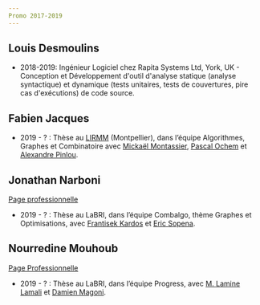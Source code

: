 ```yaml
---
Promo 2017-2019
---
```


## Louis Desmoulins

* 2018-2019: Ingénieur Logiciel chez Rapita Systems Ltd, York, UK - Conception et Développement d'outil d'analyse statique (analyse syntactique) et dynamique (tests unitaires, tests de couvertures, pire cas d'exécutions) de code source.

## Fabien Jacques

* 2019 - ? : Thèse au [LIRMM](http://www.lirmm.fr/) (Montpellier), dans l’équipe Algorithmes, Graphes et Combinatoire avec [Mickaël Montassier](http://www.lirmm.fr/~montassier/), [Pascal Ochem](http://www.lirmm.fr/~ochem/) et [Alexandre Pinlou](http://www.lirmm.fr/~pinlou/).

## Jonathan Narboni

[Page professionnelle](https://www.labri.fr/perso/jnarboni/)
* 2019 - ? : Thèse au LaBRI, dans l’équipe Combalgo, thème Graphes et Optimisations, avec [Frantisek Kardos](https://www.labri.fr/perso/fkardos/) et [Eric Sopena](https://www.labri.fr/perso/esopena).

## Nourredine Mouhoub

[Page Professionnelle](https://www.labri.fr/perso/nmouhoub/)
* 2019 - ? : Thèse au LaBRI, dans l’équipe Progress, avec [M. Lamine Lamali](https://www.labri.fr/perso/mlamali/) et [Damien Magoni](https://www.labri.fr/perso/magoni/).
